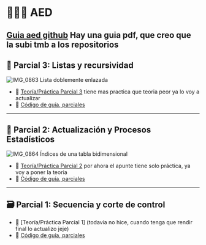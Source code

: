# 👩🏻‍💻 AED

[Guia aed github](https://aed-frre.github.io/)
Hay una guia pdf, que creo que la subi tmb a los repositorios
---

## 🌳 Parcial 3: Listas y recursividad
![IMG_0863](https://github.com/user-attachments/assets/6af60380-388a-410e-afa1-13424a8bb1f2)
Lista doblemente enlazada
- 📄 [Teoría/Práctica Parcial 3](https://www.canva.com/design/DAGW2Bef6yk/FkoQQKVEaTlco1AalBHzmQ/view?utm_content=DAGW2Bef6yk&utm_campaign=designshare&utm_medium=link&utm_source=editor)
  tiene mas practica que teoria peor ya lo voy a actualizar
- 👾 [Código de guía, parciales](https://github.com/OriannaF/AlgoritmosYEstructurasDeDatos_UTN/tree/main/Parcial%203%20-%20Arboles%20y%20listas)

---

## 🧮 Parcial 2: Actualización y Procesos Estadísticos
![IMG_0864](https://github.com/user-attachments/assets/f56f1e29-63bc-4043-a60d-4461cb4a6417)
Índices de una tabla bidimensional

- 📄 [Teoría/Práctica Parcial 2](https://www.canva.com/design/DAGWeGfRepE/dmyP57jEsAK7UhxBGNiq3w/view?utm_content=DAGWeGfRepE&utm_campaign=designshare&utm_medium=link&utm_source=editor)
por ahora el apunte tiene solo práctica, ya voy a poner la teoria
- 👾 [Código de guía, parciales](https://github.com/OriannaF/AlgoritmosYEstructurasDeDatos_UTN/tree/main/Parcial%202%20-%20Actualizacion%20%2C%20arreglos)

---

## 🗃️ Parcial 1: Secuencia y corte de control

- 📄 [Teoría/Práctica Parcial 1] (todavia no hice, cuando tenga que rendir final lo actualizo jeje)
- 👾 [Código de guía, parciales](https://github.com/OriannaF/AlgoritmosYEstructurasDeDatos_UTN/tree/main/Parcial%201%20-%20Secuencia%20y%20Corte)
